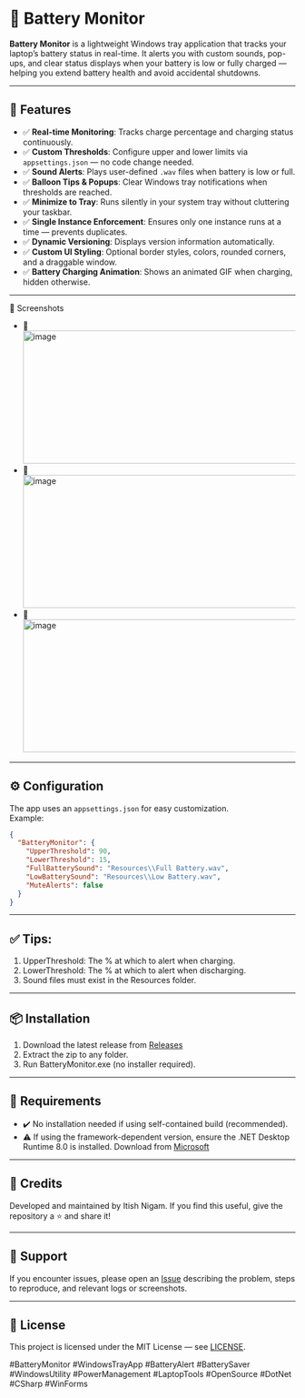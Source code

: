 
# 🔋 Battery Monitor
**Battery Monitor** is a lightweight Windows tray application that tracks your laptop’s battery status in real-time. It alerts you with custom sounds, pop-ups, and clear status displays when your battery is low or fully charged — helping you extend battery health and avoid accidental shutdowns.

---

## 📌 Features

- ✅ **Real-time Monitoring**: Tracks charge percentage and charging status continuously.
- ✅ **Custom Thresholds**: Configure upper and lower limits via `appsettings.json` — no code change needed.
- ✅ **Sound Alerts**: Plays user-defined `.wav` files when battery is low or full.
- ✅ **Balloon Tips & Popups**: Clear Windows tray notifications when thresholds are reached.
- ✅ **Minimize to Tray**: Runs silently in your system tray without cluttering your taskbar.
- ✅ **Single Instance Enforcement**: Ensures only one instance runs at a time — prevents duplicates.
- ✅ **Dynamic Versioning**: Displays version information automatically.
- ✅ **Custom UI Styling**: Optional border styles, colors, rounded corners, and a draggable window.
- ✅ **Battery Charging Animation**: Shows an animated GIF when charging, hidden otherwise.

---
📣 Screenshots
- 📸 <img width="500" height="234" alt="image" src="https://github.com/user-attachments/assets/68e0a000-e53f-47fa-a4b5-c3fe17f1fd2a" />
- 📸 <img width="500" height="234" alt="image" src="https://github.com/user-attachments/assets/c739f164-7e24-43f9-804c-c8f23e5617c3" />
- 📸 <img width="500" height="234" alt="image" src="https://github.com/user-attachments/assets/25d7837f-7044-4327-8e72-3dffe14ebec5" />
---
## ⚙️ Configuration

The app uses an `appsettings.json` for easy customization.  
Example:
```json
{
  "BatteryMonitor": {
    "UpperThreshold": 90,
    "LowerThreshold": 15,
    "FullBatterySound": "Resources\\Full Battery.wav",
    "LowBatterySound": "Resources\\Low Battery.wav",
    "MuteAlerts": false
  }
}
```
---

## ✅ Tips:
1) UpperThreshold: The % at which to alert when charging.
2) LowerThreshold: The % at which to alert when discharging.
3) Sound files must exist in the Resources folder.

---

## 📦 Installation
1) Download the latest release from <a href="https://github.com/itish-vs/BatteryMonitor/releases">Releases</a>
2) Extract the zip to any folder.
3) Run BatteryMonitor.exe (no installer required).

---

## 🚫 Requirements
- ✔️ No installation needed if using self-contained build (recommended).
- ⚠️ If using the framework-dependent version, ensure the .NET Desktop Runtime 8.0 is installed. Download from <a href="https://dotnet.microsoft.com/en-us/download/dotnet/8.0">Microsoft</a>

---

## 🙌 Credits
Developed and maintained by Itish Nigam.
If you find this useful, give the repository a ⭐️ and share it!

---

## 📣 Support
If you encounter issues, please open an <a href="https://github.com/itish-vs/BatteryMonitor/issues">Issue</a> describing the problem, steps to reproduce, and relevant logs or screenshots.

---

## 📜 License
This project is licensed under the MIT License — see <a href="https://github.com/itish-vs/BatteryMonitor/blob/main/LICENSE">LICENSE</a>.


#BatteryMonitor #WindowsTrayApp #BatteryAlert #BatterySaver #WindowsUtility #PowerManagement #LaptopTools #OpenSource #DotNet #CSharp #WinForms
